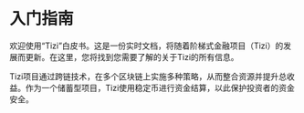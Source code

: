 # 入门指南

欢迎使用“Tizi”白皮书。这是一份实时文档，将随着阶梯式金融项目（Tizi）的发展而更新。在这里，您将找到您需要了解的关于Tizi的所有信息。

Tizi项目通过跨链技术，在多个区块链上实施多种策略，从而整合资源并提升总收益。作为一个储蓄型项目，Tizi使用稳定币进行资金结算，以此保护投资者的资金安全。
